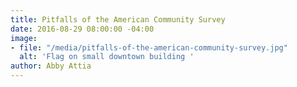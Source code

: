 ```yaml
---
title: Pitfalls of the American Community Survey
date: 2016-08-29 08:00:00 -04:00
image:
- file: "/media/pitfalls-of-the-american-community-survey.jpg"
  alt: 'Flag on small downtown building '
author: Abby Attia
---
```


